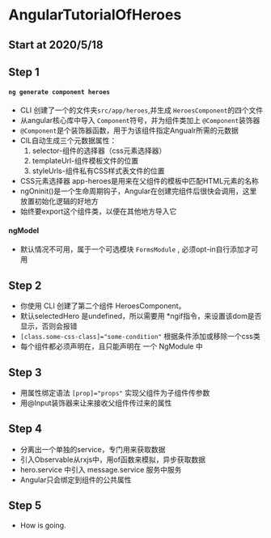 # AngularTutorialOfHeroes

## Start at 2020/5/18

## Step 1
#### `ng generate component heroes`
* CLI 创建了一个的文件夹`src/app/heroes`,并生成 `HeroesComponent`的四个文件
* 从angular核心库中导入 `Component`符号，并为组件类加上 `@Component`装饰器
* `@Component`是个装饰器函数，用于为该组件指定Angualr所需的元数据
* CIL自动生成三个元数据属性：
    1. selector-组件的选择器（css元素选择器）
    2. templateUrl-组件模板文件的位置
    3. styleUrls-组件私有CSS样式表文件的位置
* CSS元素选择器 app-heroes是用来在父组件的模板中匹配HTML元素的名称
* ngOninit()是一个生命周期钩子，Angular在创建完组件后很快会调用，这里放置初始化逻辑的好地方
* 始终要export这个组件类，以便在其他地方导入它

#### ngModel 
* 默认情况不可用，属于一个可选模块 `FormsModule` , 必须opt-in自行添加才可用

## Step 2

* 你使用 CLI 创建了第二个组件 HeroesComponent。
* 默认selectedHero 是undefined，所以需要用 *ngif指令，来设置该dom是否显示，否则会报错
* `[class.some-css-class]="some-condition"` 根据条件添加或移除一个css类
* 每个组件都必须声明在，且只能声明在 一个 NgModule 中

## Step 3

* 用属性绑定语法 `[prop]="props"` 实现父组件为子组件传参数
* 用@Input装饰器来让来接收父组件传过来的属性

## Step 4

* 分离出一个单独的service，专门用来获取数据
* 引入Observable从rxjs中，用of函数来模拟，异步获取数据
* hero.service 中引入 message.service 服务中服务
* Angular只会绑定到组件的公共属性

## Step 5
* How is going.